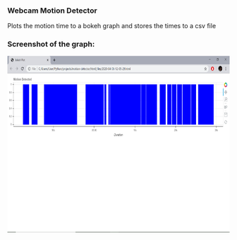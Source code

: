 ### Webcam Motion Detector
Plots the motion time to a bokeh graph and stores the times to a csv file

### Screenshot of the graph:
<img src="screenshots/generated_graph.png" height=400>
